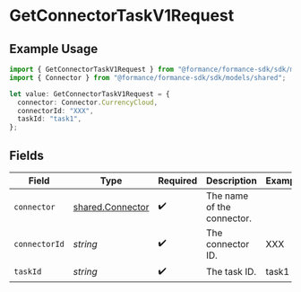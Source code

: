 # GetConnectorTaskV1Request

## Example Usage

```typescript
import { GetConnectorTaskV1Request } from "@formance/formance-sdk/sdk/models/operations";
import { Connector } from "@formance/formance-sdk/sdk/models/shared";

let value: GetConnectorTaskV1Request = {
  connector: Connector.CurrencyCloud,
  connectorId: "XXX",
  taskId: "task1",
};
```

## Fields

| Field                                                       | Type                                                        | Required                                                    | Description                                                 | Example                                                     |
| ----------------------------------------------------------- | ----------------------------------------------------------- | ----------------------------------------------------------- | ----------------------------------------------------------- | ----------------------------------------------------------- |
| `connector`                                                 | [shared.Connector](../../../sdk/models/shared/connector.md) | :heavy_check_mark:                                          | The name of the connector.                                  |                                                             |
| `connectorId`                                               | *string*                                                    | :heavy_check_mark:                                          | The connector ID.                                           | XXX                                                         |
| `taskId`                                                    | *string*                                                    | :heavy_check_mark:                                          | The task ID.                                                | task1                                                       |